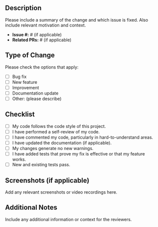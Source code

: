 ## Description

Please include a summary of the change and which issue is fixed. Also include relevant motivation and context.

- **Issue #:** # (if applicable)
- **Related PRs:** # (if applicable)

## Type of Change

Please check the options that apply:

- [ ] Bug fix
- [ ] New feature
- [ ] Improvement
- [ ] Documentation update
- [ ] Other: (please describe)

## Checklist

- [ ] My code follows the code style of this project.
- [ ] I have performed a self-review of my code.
- [ ] I have commented my code, particularly in hard-to-understand areas.
- [ ] I have updated the documentation (if applicable).
- [ ] My changes generate no new warnings.
- [ ] I have added tests that prove my fix is effective or that my feature works.
- [ ] New and existing tests pass.

## Screenshots (if applicable)

Add any relevant screenshots or video recordings here.

## Additional Notes

Include any additional information or context for the reviewers.

